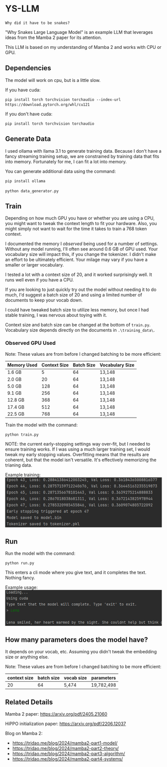 # YS-LLM 
`Why did it have to be snakes?`

"Why Snakes Large Language Model" is an example LLM that leverages ideas from the Mamba 2 paper for its attention.

This LLM is based on my understanding of Mamba 2 and works with CPU or GPU.

## Dependencies
The model will work on cpu, but is a little slow. 

If you have cuda:
```
pip install torch torchvision torchaudio --index-url https://download.pytorch.org/whl/cu121
```

If you don't have cuda:
```
pip install torch torchvision torchaudio
```

## Generate Data

I used ollama with llama 3.1 to generate training data. Because I don't have a fancy streaming training setup, we are constrained by training data that fits into memory. Fortunately for me, I can fit a lot into memory.

You can generate additional data using the command:
```
pip install ollama

python data_generator.py
```

## Train

Depending on how much GPU you have or whether you are using a CPU, you might want to tweak the context length to fit your hardware. Also, you might simply not want to wait for the time it takes to train a 768 token context.

I documented the memory I *observed* being used for a number of settings. Without any model running, I'll often see around 0.6 GB of GPU used. Your vocabulary size will impact this, if you change the tokenizer. I didn't make an effort to be ultimately efficient. Your milage may vary if you have a smaller or larger vocabulary.

I tested a lot with a context size of 20, and it worked surprisingly well. It runs well even if you have a CPU.

If you are looking to just quickly try out the model without needing it to do much, I'd suggest a batch size of 20 and using a limited number of documents to keep your vocab down.

I could have tweaked batch size to utilize less memory, but once I had stable training, I was nervous about toying with it.

Context size and batch size can be changed at the bottom of `train.py`. Vocabulary size depends directly on the documents in `.\training_data\`.  

### Observed GPU Used

Note: These values are from before I changed batching to be more efficient:

| Memory Used | Context Size | Batch Size | Vocabulary Size |
|-------------|--------------|------------|-----------------|
| 1.6 GB      | 5            | 64         | 13,148          |
| 2.0 GB      | 20           | 64         | 13,148          | 
| 5.0 GB      | 128          | 64         | 13,148          |
| 9.1 GB      | 256          | 64         | 13,148          |
| 12.8 GB     | 368          | 64         | 13,148          |
| 17.4 GB     | 512          | 64         | 13,148          |
| 22.5 GB     | 768          | 64         | 13,148          |



Train the model with the command:

```
python train.py
```

NOTE: the current early-stopping settings way over-fit, but I needed to ensure training works. If I was using a much larger
training set, I would tweak my early stopping values. Overfitting means that the results are coherent, but that the model isn't versatile. It's effectively memorizing the trianing data.

Example training:
![img_1.png](img_1.png)

## Run

Run the model with the command:

```
python run.py
```

This enters a cli mode where you give text, and it completes the text. Nothing fancy.

Example usage:
![img.png](img.png)

## How many parameters does the model have?

It depends on your vocab, etc. Assuming you didn't tweak the embedding size or anything else.

Note: These values are from before I changed batching to be more efficient:

| context size | batch size | vocab size | parameters |
|--------------|------------|------------|------------|
| 20           | 64         | 5,474      | 19,782,498 |



## Related Details

Mamba 2 paper: https://arxiv.org/pdf/2405.21060

HiPPO initialization paper: https://arxiv.org/pdf/2206.12037

Blog on Mamba 2:

* https://tridao.me/blog/2024/mamba2-part1-model/
* https://tridao.me/blog/2024/mamba2-part2-theory/
* https://tridao.me/blog/2024/mamba2-part3-algorithm/
* https://tridao.me/blog/2024/mamba2-part4-systems/
